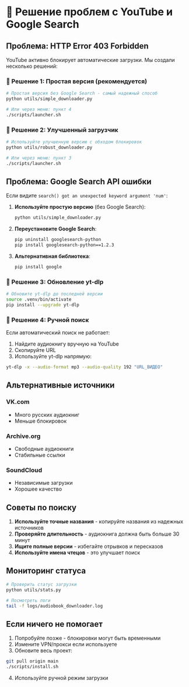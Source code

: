 # 🚨 Решение проблем с YouTube и Google Search

## Проблема: HTTP Error 403 Forbidden

YouTube активно блокирует автоматические загрузки. Мы создали несколько решений:

### 🔧 Решение 1: Простая версия (рекомендуется)

```bash
# Простая версия без Google Search - самый надежный способ
python utils/simple_downloader.py

# Или через меню: пункт 4
./scripts/launcher.sh
```

### 🔧 Решение 2: Улучшенный загрузчик

```bash
# Используйте улучшенную версию с обходом блокировок
python utils/robust_downloader.py

# Или через меню: пункт 3
./scripts/launcher.sh
```

## Проблема: Google Search API ошибки

Если видите `search() got an unexpected keyword argument 'num'`:

1. **Используйте простую версию** (без Google Search):
   ```bash
   python utils/simple_downloader.py
   ```

2. **Переустановите Google Search**:
   ```bash
   pip uninstall googlesearch-python
   pip install googlesearch-python==1.2.3
   ```

3. **Альтернативная библиотека**:
   ```bash
   pip install google
   ```

### 🔧 Решение 3: Обновление yt-dlp

```bash
# Обновите yt-dlp до последней версии
source .venv/bin/activate
pip install --upgrade yt-dlp
```

### 🔧 Решение 4: Ручной поиск

Если автоматический поиск не работает:

1. Найдите аудиокнигу вручную на YouTube
2. Скопируйте URL
3. Используйте yt-dlp напрямую:

```bash
yt-dlp -x --audio-format mp3 --audio-quality 192 "URL_ВИДЕО"
```

## Альтернативные источники

### VK.com
- Много русских аудиокниг
- Меньше блокировок

### Archive.org
- Свободные аудиокниги
- Стабильные ссылки

### SoundCloud
- Независимые загрузки
- Хорошее качество

## Советы по поиску

1. **Используйте точные названия** - копируйте названия из надежных источников
2. **Проверяйте длительность** - аудиокнига должна быть больше 30 минут  
3. **Ищите полные версии** - избегайте отрывков и пересказов
4. **Используйте имена чтецов** - это улучшает поиск

## Мониторинг статуса

```bash
# Проверить статус загрузки
python utils/stats.py

# Посмотреть логи
tail -f logs/audiobook_downloader.log
```

## Если ничего не помогает

1. Попробуйте позже - блокировки могут быть временными
2. Измените VPN/прокси если используете
3. Обновите весь проект:

```bash
git pull origin main
./scripts/install.sh
```

4. Используйте ручной режим загрузки
